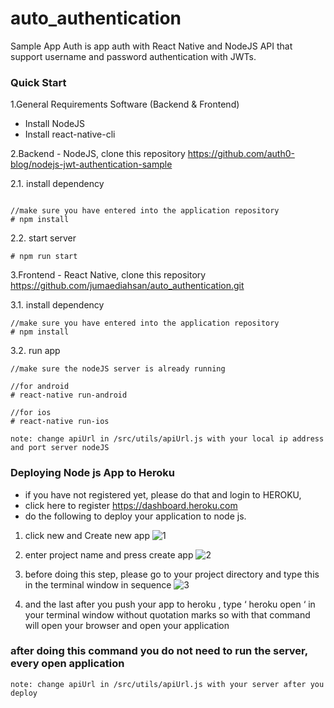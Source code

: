 # auto_authentication
Sample App Auth is app auth with React Native and NodeJS API that support username and password authentication with JWTs.
### Quick Start

1.General Requirements Software (Backend & Frontend)

- Install NodeJS
- Install react-native-cli

2.Backend - NodeJS, clone this repository https://github.com/auth0-blog/nodejs-jwt-authentication-sample

2.1. install dependency
```

//make sure you have entered into the application repository
# npm install
```

2.2. start server
```
# npm run start
```

3.Frontend - React Native, clone this repository https://github.com/jumaediahsan/auto_authentication.git

3.1. install dependency
```
//make sure you have entered into the application repository
# npm install
```

3.2. run app
```
//make sure the nodeJS server is already running

//for android
# react-native run-android

//for ios
# react-native run-ios
```

`note: change apiUrl in /src/utils/apiUrl.js with your local ip address and port server nodeJS`

### Deploying Node js App to Heroku
- if you have not registered yet, please do that and login to HEROKU, 
- click here to register https://dashboard.heroku.com
- do the following to deploy your application to node js.
1. click new and Create new app
![1](https://user-images.githubusercontent.com/28797238/34403390-7a6cc008-ebda-11e7-9372-ea2de5f73ea5.png)

2. enter project name and press create app 
![2](https://user-images.githubusercontent.com/28797238/34403593-b3b71006-ebdb-11e7-8ff0-9e1c80179fbd.png)

3. before doing this step, please go to your project directory and type this in the terminal window in sequence
![3](https://user-images.githubusercontent.com/28797238/34403611-d6801722-ebdb-11e7-9d59-97feecd8b774.png)

4. and the last after you push your app to heroku , type ‘ heroku open ‘ in your terminal window without quotation marks so with that command will open your browser and open your application

### after doing this command you do not need to run the server, every open application
`note: change apiUrl in /src/utils/apiUrl.js with your server after you deploy`

